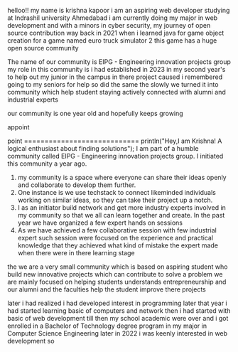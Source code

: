 
helloo!! my name is krishna kapoor i am an aspiring web developer studying at Indrashil university Ahmedabad i am currently doing my major in web development and with a minors in cyber security, my journey of open source contribution way back in 2021 when i learned java for game object creation for a game named euro truck simulator 2 this game has a huge open source community 


The name of our community is EIPG - Engineering innovation projects group
my role in this community is i had established in 2023 in my second year's  to help out my junior in the campus in there project caused i remembered going to my seniors for help so did the same the slowly we turned it into community which help student staying actively connected with alumni and industrial experts 

our community is one year old and hopefully keeps growing 

appoint 

point ============================
println("Hey,I am Krishna! A logical enthusiast about finding solutions");
I am part of a humble community called EIPG - Engineering innovation projects group. I initiated this community a year ago. 

1) my community is a space where everyone can share their ideas openly and collaborate to develop them further.
2)  One instance is we use techstack to connect likeminded individuals working on similar ideas, so they can take their project up a notch.
3)  I as an initiator build network and get more industry experts involved in my community so that we all can learn together and create. In the past year we have organized a few expert hands on sessions 
4) As we have achieved a few collaborative session with few industrial expert such session were focused on the experience and practical knowledge that they achieved what kind of mistake the expert made when there were in there learning stage 








the 
we are a very small community which is based on  aspiring student who build new innovative projects which can contribute to solve a problem  we are mainly focused on helping students understands entrepreneurship and our alumni and the faculties help the student improve there projects 
 







later i had realized i  had  developed interest in programming later that year i had started learning basic of computers and network then i had started with basic of web development till then my school academic were over  and i got enrolled in a Bachelor of Technology degree program in my major in Computer Science Engineering later in 2022 i was keenly interested in web development so 